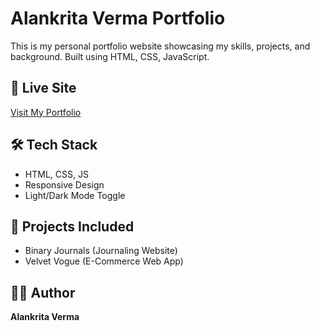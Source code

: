 # Alankrita Verma Portfolio

This is my personal portfolio website showcasing my skills, projects, and background. Built using HTML, CSS, JavaScript.

## 🔗 Live Site
[Visit My Portfolio](https://yourusername.github.io/portfolio)

## 🛠️ Tech Stack
- HTML, CSS, JS
- Responsive Design
- Light/Dark Mode Toggle

## 🚀 Projects Included
- Binary Journals (Journaling Website)
- Velvet Vogue (E-Commerce Web App)

## 👩‍💻 Author
**Alankrita Verma**
